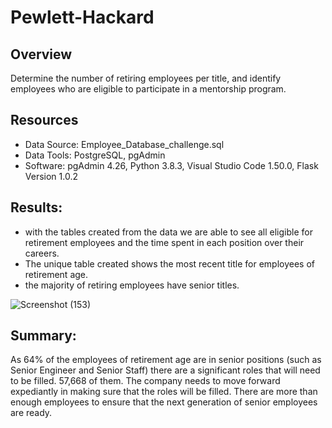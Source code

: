 # Pewlett-Hackard

## Overview

Determine the number of retiring employees per title, and identify employees who are eligible to participate in a mentorship program. 

## Resources

- Data Source: Employee_Database_challenge.sql
- Data Tools: PostgreSQL, pgAdmin
- Software: pgAdmin 4.26, Python 3.8.3, Visual Studio Code 1.50.0, Flask Version 1.0.2

## Results:
- with the tables created from the data we are able to see all eligible for retirement employees and the time spent in each position over their careers. 
- The unique table created shows the most recent title for employees of retirement age.
-  the majority of retiring employees have senior titles. 

![Screenshot (153)](https://user-images.githubusercontent.com/90067477/140821679-efafb226-5132-42eb-bc4c-cc18e5639e9a.png)


## Summary: 

As 64% of the employees of retirement age are in senior positions (such as Senior Engineer and Senior Staff) there are a significant roles that will need to be filled. 57,668 of them.  The company needs to move forward expediantly in making sure that the roles will be filled. There are more than enough employees to ensure that the next generation of senior employees are ready.

